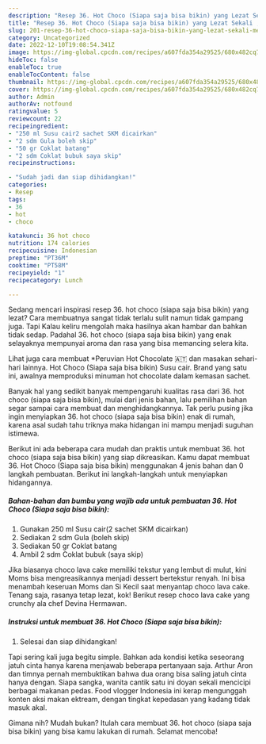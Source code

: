 ```yaml
---
description: "Resep 36. Hot Choco (Siapa saja bisa bikin) yang Lezat Sekali , Menggugah Selera"
title: "Resep 36. Hot Choco (Siapa saja bisa bikin) yang Lezat Sekali , Menggugah Selera"
slug: 201-resep-36-hot-choco-siapa-saja-bisa-bikin-yang-lezat-sekali-menggugah-selera
category: Uncategorized
date: 2022-12-10T19:08:54.341Z
image: https://img-global.cpcdn.com/recipes/a607fda354a29525/680x482cq70/36-hot-choco-siapa-saja-bisa-bikin-foto-resep-utama.jpg
hideToc: false
enableToc: true
enableTocContent: false
thumbnail: https://img-global.cpcdn.com/recipes/a607fda354a29525/680x482cq70/36-hot-choco-siapa-saja-bisa-bikin-foto-resep-utama.jpg
cover: https://img-global.cpcdn.com/recipes/a607fda354a29525/680x482cq70/36-hot-choco-siapa-saja-bisa-bikin-foto-resep-utama.jpg
author: Admin
authorAv: notfound
ratingvalue: 5
reviewcount: 22
recipeingredient:
- "250 ml Susu cair2 sachet SKM dicairkan"
- "2 sdm Gula boleh skip"
- "50 gr Coklat batang"
- "2 sdm Coklat bubuk saya skip"
recipeinstructions:

- "Sudah jadi dan siap dihidangkan!"
categories:
- Resep
tags:
- 36
- hot
- choco

katakunci: 36 hot choco 
nutrition: 174 calories
recipecuisine: Indonesian
preptime: "PT36M"
cooktime: "PT58M"
recipeyield: "1"
recipecategory: Lunch

---
```



Sedang mencari inspirasi resep 36. hot choco (siapa saja bisa bikin) yang lezat? Cara membuatnya sangat tidak terlalu sulit namun tidak gampang juga. Tapi Kalau keliru mengolah maka hasilnya akan hambar dan bahkan tidak sedap. Padahal 36. hot choco (siapa saja bisa bikin) yang enak selayaknya mempunyai aroma dan rasa yang bisa memancing selera kita.


Lihat juga cara membuat *Peruvian Hot Chocolate 🇦🇹 dan masakan sehari-hari lainnya. Hot Choco (Siapa saja bisa bikin) Susu cair. Brand yang satu ini, awalnya memproduksi minuman hot chocolate dalam kemasan sachet.

Banyak hal yang sedikit banyak mempengaruhi kualitas rasa dari 36. hot choco (siapa saja bisa bikin), mulai dari jenis bahan, lalu pemilihan bahan segar sampai cara membuat dan menghidangkannya. Tak perlu pusing jika ingin menyiapkan 36. hot choco (siapa saja bisa bikin) enak di rumah, karena asal sudah tahu triknya maka hidangan ini mampu menjadi suguhan istimewa.


Berikut ini ada beberapa cara mudah dan praktis untuk membuat 36. hot choco (siapa saja bisa bikin) yang siap dikreasikan. Kamu dapat membuat 36. Hot Choco (Siapa saja bisa bikin) menggunakan 4 jenis bahan dan 0 langkah pembuatan. Berikut ini langkah-langkah untuk menyiapkan hidangannya.

<!--inarticleads1-->

##### Bahan-bahan dan bumbu yang wajib ada untuk pembuatan 36. Hot Choco (Siapa saja bisa bikin):

1. Gunakan 250 ml Susu cair(2 sachet SKM dicairkan)
1. Sediakan 2 sdm Gula (boleh skip)
1. Sediakan 50 gr Coklat batang
1. Ambil 2 sdm Coklat bubuk (saya skip)


Jika biasanya choco lava cake memiliki tekstur yang lembut di mulut, kini Moms bisa mengreasikannya menjadi dessert bertekstur renyah. Ini bisa menambah keseruan Moms dan Si Kecil saat menyantap choco lava cake. Tenang saja, rasanya tetap lezat, kok! Berikut resep choco lava cake yang crunchy ala chef Devina Hermawan. 

<!--inarticleads2-->

##### Instruksi untuk membuat 36. Hot Choco (Siapa saja bisa bikin):


1. Selesai dan siap dihidangkan!

Tapi sering kali juga begitu simple. Bahkan ada kondisi ketika seseorang jatuh cinta hanya karena menjawab beberapa pertanyaan saja. Arthur Aron dan timnya pernah membuktikan bahwa dua orang bisa saling jatuh cinta hanya dengan. Siapa sangka, wanita cantik satu ini doyan sekali mencicipi berbagai makanan pedas. Food vlogger Indonesia ini kerap mengunggah konten aksi makan ektream, dengan tingkat kepedasan yang kadang tidak masuk akal. 

Gimana nih? Mudah bukan? Itulah cara membuat 36. hot choco (siapa saja bisa bikin) yang bisa kamu lakukan di rumah. Selamat mencoba!
